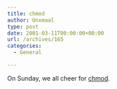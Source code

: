 ```yaml
---
title: chmod
author: Unxmaal
type: post
date: 2001-03-11T00:00:00+00:00
url: /archives/165
categories:
  - General

---
```

On Sunday, we all cheer for <A HREF="http://www.findwebspace.com/articles/art/chmod.asp?aid=30">chmod</A>.